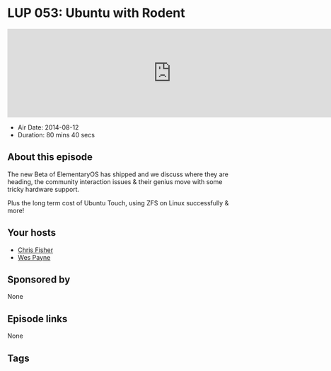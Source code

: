 # LUP 053: Ubuntu with Rodent

<iframe src="https://player.fireside.fm/v2/RUkczH-V+iAiOTQto?theme=dark" width="740" height="200" frameborder="0" scrolling="no"></iframe>

* Air Date: 2014-08-12
* Duration: 80 mins 40 secs

## About this episode

The new Beta of ElementaryOS has shipped and we discuss where they are heading, the community interaction issues & their genius move with some tricky hardware support.

Plus the long term cost of Ubuntu Touch, using ZFS on Linux successfully & more!

## Your hosts
* [Chris Fisher](https://linuxunplugged.com/hosts/chrislas)
* [Wes Payne](https://linuxunplugged.com/hosts/wes)

## Sponsored by

None



## Episode links

None



## Tags

